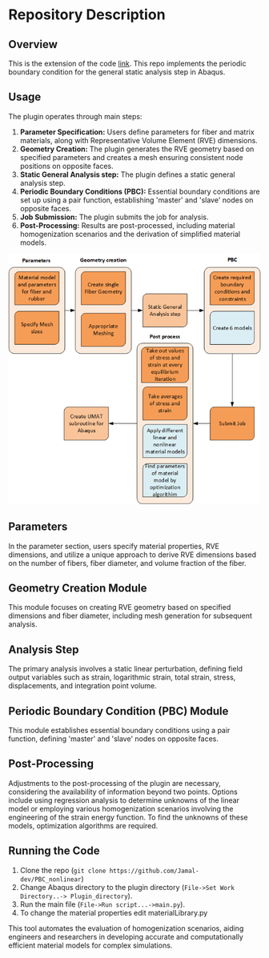 # Repository Description

## Overview
This is the extension of the code [link](https://github.com/Jamal-dev/PBC_Linear "PBC code based on linear analysis"). This repo implements the periodic boundary condition for the general static analysis step in Abaqus.

## Usage
The plugin operates through main steps:

1. **Parameter Specification:** Users define parameters for fiber and matrix materials, along with Representative Volume Element (RVE) dimensions.
2. **Geometry Creation:** The plugin generates the RVE geometry based on specified parameters and creates a mesh ensuring consistent node positions on opposite faces.
3. **Static General Analysis step:** The plugin defines a static general analysis step.
4. **Periodic Boundary Conditions (PBC):** Essential boundary conditions are set up using a pair function, establishing 'master' and 'slave' nodes on opposite faces.
5. **Job Submission:** The plugin submits the job for analysis.
6. **Post-Processing:** Results are post-processed, including material homogenization scenarios and the derivation of simplified material models.

![Flow diagram for the plugin](flowDiag_modifiedplugin.png "Flow diagram for the plugin")

## Parameters
In the parameter section, users specify material properties, RVE dimensions, and utilize a unique approach to derive RVE dimensions based on the number of fibers, fiber diameter, and volume fraction of the fiber.

## Geometry Creation Module
This module focuses on creating RVE geometry based on specified dimensions and fiber diameter, including mesh generation for subsequent analysis.

## Analysis Step
The primary analysis involves a static linear perturbation, defining field output variables such as strain, logarithmic strain, total strain, stress, displacements, and integration point volume.

## Periodic Boundary Condition (PBC) Module
This module establishes essential boundary conditions using a pair function, defining 'master' and 'slave' nodes on opposite faces.

## Post-Processing
Adjustments to the post-processing of the plugin are necessary, considering the availability of information beyond two points. Options include using regression analysis to determine unknowns of the linear model or employing various homogenization scenarios involving the engineering of the strain energy function. To find the unknowns of these models, optimization algorithms are required.

## Running the Code
1. Clone the repo (`git clone https://github.com/Jamal-dev/PBC_nonlinear`)
2. Change Abaqus directory to the plugin directory (`File->Set Work Directory..-> Plugin_directory`).
3. Run the main file (`File->Run script...->main.py`).
4. To change the material properties edit materialLibrary.py


This tool automates the evaluation of homogenization scenarios, aiding engineers and researchers in developing accurate and computationally efficient material models for complex simulations.
